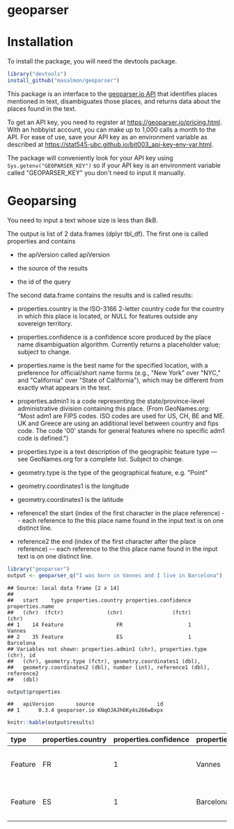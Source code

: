 geoparser
=========

Installation
============

To install the package, you will need the devtools package.

``` r
library("devtools")
install_github("masalmon/geoparser")
```

This package is an interface to the [geoparser.io API](https://geoparser.io) that identifies places mentioned in text, disambiguates those places, and returns data about the places found in the text.

To get an API key, you need to register at <https://geoparser.io/pricing.html>. With an hobbyist account, you can make up to 1,000 calls a month to the API. For ease of use, save your API key as an environment variable as described at <https://stat545-ubc.github.io/bit003_api-key-env-var.html>.

The package will conveniently look for your API key using `Sys.getenv("GEOPARSER_KEY")` so if your API key is an environment variable called "GEOPARSER\_KEY" you don't need to input it manually.

Geoparsing
==========

You need to input a text whose size is less than 8kB.

The output is list of 2 data.frames (dplyr tbl\_df). The first one is called properties and contains

-   the apiVersion called apiVersion

-   the source of the results

-   the id of the query

The second data.frame contains the results and is called results:

-   properties.country is the ISO-3166 2-letter country code for the country in which this place is located, or NULL for features outside any sovereign territory.

-   properties.confidence is a confidence score produced by the place name disambiguation algorithm. Currently returns a placeholder value; subject to change.

-   properties.name is the best name for the specified location, with a preference for official/short name forms (e.g., "New York" over "NYC," and "California" over "State of California"), which may be different from exactly what appears in the text.

-   properties.admin1 is a code representing the state/province-level administrative division containing this place. (From GeoNames.org: "Most adm1 are FIPS codes. ISO codes are used for US, CH, BE and ME. UK and Greece are using an additional level between country and fips code. The code '00' stands for general features where no specific adm1 code is defined.")

-   properties.type is a text description of the geographic feature type — see GeoNames.org for a complete list. Subject to change.

-   geometry.type is the type of the geographical feature, e.g. "Point"

-   geometry.coordinates1 is the longitude

-   geometry.coordinates1 is the latitude

-   reference1 the start (index of the first character in the place reference) -- each reference to the this place name found in the input text is on one distinct line.

-   reference2 the end (index of the first character after the place reference) -- each reference to the this place name found in the input text is on one distinct line.

``` r
library("geoparser")
output <- geoparser_q("I was born in Vannes and I live in Barcelona")
```

    ## Source: local data frame [2 x 14]
    ## 
    ##   start    type properties.country properties.confidence properties.name
    ##   (chr)  (fctr)              (chr)                (fctr)           (chr)
    ## 1    14 Feature                 FR                     1          Vannes
    ## 2    35 Feature                 ES                     1       Barcelona
    ## Variables not shown: properties.admin1 (chr), properties.type (chr), id
    ##   (chr), geometry.type (fctr), geometry.coordinates1 (dbl),
    ##   geometry.coordinates2 (dbl), number (int), reference1 (dbl), reference2
    ##   (dbl)

``` r
output$properties
```

    ##   apiVersion       source                    id
    ## 1      0.3.4 geoparser.io KNqOJAJh6Ky4s266wBxpx

``` r
knitr::kable(output$results)
```

| type    | properties.country | properties.confidence | properties.name | properties.admin1 | properties.type                                | id      | geometry.type |  geometry.coordinates1|  geometry.coordinates2|  number|  reference1|  reference2|
|:--------|:-------------------|:----------------------|:----------------|:------------------|:-----------------------------------------------|:--------|:--------------|----------------------:|----------------------:|-------:|-----------:|-----------:|
| Feature | FR                 | 1                     | Vannes          | A2                | seat of a second-order administrative division | 2970777 | Point         |               -2.75000|               47.66667|       1|          14|          20|
| Feature | ES                 | 1                     | Barcelona       | 56                | seat of a first-order administrative division  | 3128760 | Point         |                2.15899|               41.38879|       1|          35|          44|
